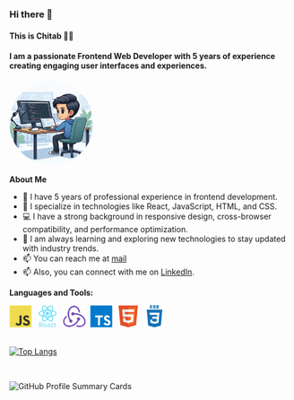 ### Hi there 👋

#### This is Chitab 🙏🏻
#### I am a passionate Frontend Web Developer with 5 years of experience creating engaging user interfaces and experiences.
<div style="display: inline-block; overflow: hidden; border-radius: 50%; width: 150px; height: 150px;">
    <img src="./OIG4.jpeg" width="300" height="300" style="object-fit: cover; object-position: center; width: 100%; height: 100%;">
</div>

**About Me**
- 💼 I have 5 years of professional experience in frontend development.
- 🚀 I specialize in technologies like React, JavaScript, HTML, and CSS.
- 💻 I have a strong background in responsive design, cross-browser compatibility, and performance optimization.
- 🌱 I am always learning and exploring new technologies to stay updated with industry trends.
- 📫 You can reach me at [mail](mailto:chitab703kumar@gmail.com)
- 📫 Also, you can connect with me on [LinkedIn](https://www.linkedin.com/in/chitab-kumar-501006a3/).

**Languages and Tools:**  

<div>
    <img src="https://github.com/devicons/devicon/blob/master/icons/javascript/javascript-original.svg" title="JavaScript" alt="JavaScript" width="40" height="40"/>&nbsp;
    <img src="https://github.com/devicons/devicon/blob/master/icons/react/react-original-wordmark.svg" title="React" alt="React" width="40" height="40"/>&nbsp;
    <img src="https://github.com/devicons/devicon/blob/master/icons/redux/redux-original.svg" title="Redux" alt="Redux" width="40" height="40"/>&nbsp;
    <img src="https://github.com/devicons/devicon/blob/master/icons/typescript/typescript-original.svg" title="Typescript" alt="Typescript" width="40" height="40"/>&nbsp;
    <img src="https://github.com/devicons/devicon/blob/master/icons/html5/html5-original.svg" title="HTML5" alt="HTML" width="40" height="40"/>&nbsp;
    <img src="https://github.com/devicons/devicon/blob/master/icons/css3/css3-plain-wordmark.svg"  title="CSS3" alt="CSS" width="40" height="40"/>&nbsp;
</div>

<br />

[![Top Langs](https://github-readme-stats.vercel.app/api/top-langs/?username=chitab&theme=cobalt&layout=compact)](https://github.com/chitab/github-readme-stats)

<br />

![GitHub Profile Summary Cards](https://github-profile-summary-cards.vercel.app/api/cards/stats?username=chitab&theme=dracula)
